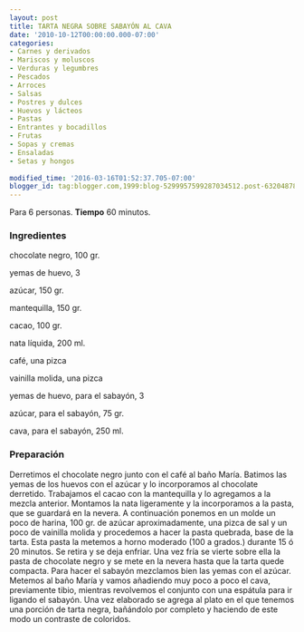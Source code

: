 ```yaml
---
layout: post
title: TARTA NEGRA SOBRE SABAYÓN AL CAVA
date: '2010-10-12T00:00:00.000-07:00'
categories:
- Carnes y derivados
- Mariscos y moluscos
- Verduras y legumbres
- Pescados
- Arroces
- Salsas
- Postres y dulces
- Huevos y lácteos
- Pastas
- Entrantes y bocadillos
- Frutas
- Sopas y cremas
- Ensaladas
- Setas y hongos
 
modified_time: '2016-03-16T01:52:37.705-07:00'
blogger_id: tag:blogger.com,1999:blog-5299957599287034512.post-6320487839744834767
---
```


Para 6 personas.
<b>Tiempo</b> 60 minutos.

<h3>Ingredientes</h3>

chocolate negro, 100 gr.

yemas de huevo, 3

azúcar, 150 gr.

mantequilla, 150 gr.

cacao, 100 gr.

nata líquida, 200 ml.

café, una pizca

vainilla molida, una pizca

yemas de huevo, para el sabayón, 3

azúcar, para el sabayón, 75 gr.

cava, para el sabayón, 250 ml.

<h3>Preparación</h3>

Derretimos el chocolate negro junto con el café al baño María. Batimos las yemas de los huevos con el azúcar y lo incorporamos al chocolate derretido. Trabajamos el cacao con la mantequilla y lo agregamos a la mezcla anterior. Montamos la nata ligeramente y la incorporamos a la pasta, que se guardará en la nevera. A continuación ponemos en un molde un poco de harina, 100 gr. de azúcar aproximadamente, una pizca de sal y un poco de vainilla molida y procedemos a hacer la pasta quebrada, base de la tarta. Esta pasta la metemos a horno moderado (100 a grados.) durante 15 ó 20 minutos. Se retira y se deja enfriar. Una vez fría se vierte sobre ella la pasta de chocolate negro y se mete en la nevera hasta que la tarta quede compacta. Para hacer el sabayón mezclamos bien las yemas con el azúcar. Metemos al baño María y vamos añadiendo muy poco a poco el cava, previamente tibio, mientras revolvemos el conjunto con una espátula para ir ligando el sabayón. Una vez elaborado se agrega al plato en el que tenemos una porción de tarta negra, bañándolo por completo y haciendo de este modo un contraste de coloridos.

